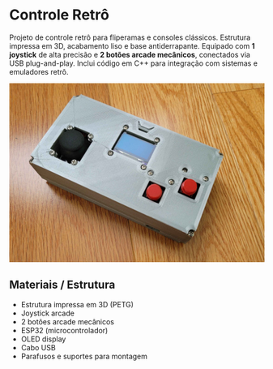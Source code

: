 # Controle Retrô 


Projeto de controle retrô para fliperamas e consoles clássicos. Estrutura impressa em 3D, acabamento liso e base antiderrapante. Equipado com **1 joystick** de alta precisão e **2 botões arcade mecânicos**, conectados via USB plug-and-play. Inclui código em C++ para integração com sistemas e emuladores retrô.

![Controle Retrô](control2.jpg)


## Materiais / Estrutura
- Estrutura impressa em 3D (PETG)  
- Joystick arcade  
- 2 botões arcade mecânicos  
- ESP32 (microcontrolador)  
- OLED display 
- Cabo USB  
- Parafusos e suportes para montagem


